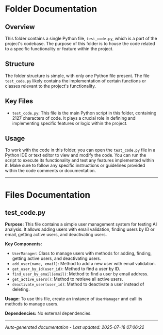 # Folder Documentation

## Overview
This folder contains a single Python file, `test_code.py`, which is a part of the project's codebase. The purpose of this folder is to house the code related to a specific functionality or feature within the project.

## Structure
The folder structure is simple, with only one Python file present. The file `test_code.py` likely contains the implementation of certain functions or classes relevant to the project's functionality.

## Key Files
- `test_code.py`: This file is the main Python script in this folder, containing 2127 characters of code. It plays a crucial role in defining and implementing specific features or logic within the project.

## Usage
To work with the code in this folder, you can open the `test_code.py` file in a Python IDE or text editor to view and modify the code. You can run the script to execute its functionality and test any features implemented within it. Make sure to follow any specific instructions or guidelines provided within the code comments or documentation.

---

# Files Documentation

## test_code.py

**Purpose:** This file contains a simple user management system for testing AI analysis. It allows adding users with email validation, finding users by ID or email, getting active users, and deactivating users.

**Key Components:**
- `UserManager`: Class to manage users with methods for adding, finding, getting active users, and deactivating users.
- `add_user(name, email)`: Method to add a new user with email validation.
- `get_user_by_id(user_id)`: Method to find a user by ID.
- `find_user_by_email(email)`: Method to find a user by email address.
- `get_active_users()`: Method to retrieve all active users.
- `deactivate_user(user_id)`: Method to deactivate a user instead of deleting.

**Usage:** To use this file, create an instance of `UserManager` and call its methods to manage users.

**Dependencies:** No external dependencies.

---
*Auto-generated documentation - Last updated: 2025-07-18 07:06:22*
